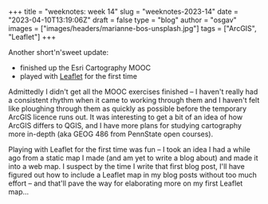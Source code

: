 
+++
title = "weeknotes: week 14"
slug = "weeknotes-2023-14"
date = "2023-04-10T13:19:06Z"
draft = false
type = "blog"
author = "osgav"
images = ["images/headers/marianne-bos-unsplash.jpg"]
tags = ["ArcGIS", "Leaflet"]
+++

Another short'n'sweet update:

<!--more-->

- finished up the Esri Cartography MOOC
- played with [Leaflet](https://leafletjs.com/) for the first time

Admittedly I didn't get all the MOOC exercises finished – I haven't really had a consistent rhythm when it came to working through them and I haven't felt like ploughing through them as quickly as possible before the temporary ArcGIS licence runs out. It was interesting to get a bit of an idea of how ArcGIS differs to QGIS, and I have more plans for studying cartography more in-depth (aka GEOG 486 from PennState open courses).

Playing with Leaflet for the first time was fun – I took an idea I had a while ago from a static map I made (and am yet to write a blog about) and made it into a web map. I suspect by the time I write that first blog post, I'll have figured out how to include a Leaflet map in my blog posts without too much effort – and that'll pave the way for elaborating more on my first Leaflet map...
